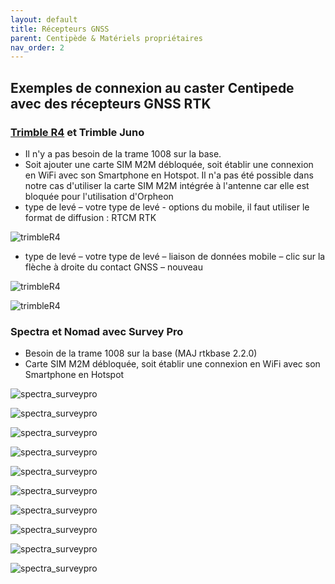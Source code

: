 ```yaml
---
layout: default
title: Récepteurs GNSS
parent: Centipède & Matériels propriétaires
nav_order: 2
---
```


## Exemples de connexion au caster Centipede avec des récepteurs GNSS RTK

### [Trimble R4](https://www.trimble.com/support_trl.aspx?Nav=Collection-65944&pt=Trimble%20R4) et Trimble Juno


* Il n'y a pas besoin de la trame 1008 sur la base.
* Soit ajouter une carte SIM M2M débloquée, soit établir une connexion en WiFi avec son Smartphone en Hotspot. Il n'a pas été possible dans notre cas d'utiliser la carte SIM M2M intégrée à l'antenne car elle est bloquée pour l'utilisation d'Orpheon
* type de levé – votre type de levé - options du mobile, il faut utiliser le format de diffusion : RTCM RTK

![trimbleR4](https://jancelin.github.io/docs-centipedeRTK/assets/images/consoles_rtk/trimble1.jpg)


* type de levé – votre type de levé – liaison de données mobile – clic sur la flèche à droite du contact GNSS – nouveau

![trimbleR4](https://jancelin.github.io/docs-centipedeRTK/assets/images/consoles_rtk/trimble2.jpg)

![trimbleR4](https://jancelin.github.io/docs-centipedeRTK/assets/images/consoles_rtk/trimble3.jpg)


### Spectra et Nomad avec Survey Pro

* Besoin de la trame 1008 sur la base (MAJ rtkbase 2.2.0)
* Carte SIM M2M débloquée, soit établir une connexion en WiFi avec son Smartphone en Hotspot

![spectra_surveypro](https://jancelin.github.io/docs-centipedeRTK/assets/images/consoles_rtk/spectra_surveypro1.jpg)

![spectra_surveypro](https://jancelin.github.io/docs-centipedeRTK/assets/images/consoles_rtk/spectra_surveypro2.jpg)

![spectra_surveypro](https://jancelin.github.io/docs-centipedeRTK/assets/images/consoles_rtk/spectra_surveypro3.jpg)

![spectra_surveypro](https://jancelin.github.io/docs-centipedeRTK/assets/images/consoles_rtk/spectra_surveypro4.jpg)

![spectra_surveypro](https://jancelin.github.io/docs-centipedeRTK/assets/images/consoles_rtk/spectra_surveypro5.jpg)

![spectra_surveypro](https://jancelin.github.io/docs-centipedeRTK/assets/images/consoles_rtk/spectra_surveypro6.jpg)

![spectra_surveypro](https://jancelin.github.io/docs-centipedeRTK/assets/images/consoles_rtk/spectra_surveypro7.jpg)

![spectra_surveypro](https://jancelin.github.io/docs-centipedeRTK/assets/images/consoles_rtk/spectra_surveypro8.jpg)

![spectra_surveypro](https://jancelin.github.io/docs-centipedeRTK/assets/images/consoles_rtk/spectra_surveypro9.jpg)

![spectra_surveypro](https://jancelin.github.io/docs-centipedeRTK/assets/images/consoles_rtk/spectra_surveypro10.jpg)
